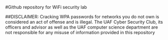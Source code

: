#Github repository for WiFi security lab 

##DISCLAIMER: Cracking WPA passwords for networks you do not own is considered an act of offense and is illegal.
The UAF Cyber Security Club, its officers and advisor as well as the UAF computer science department are not responsible for any misuse of information provided in this repository



 

